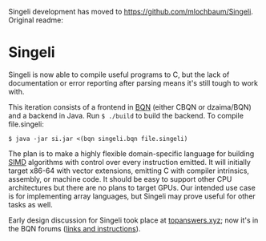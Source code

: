 Singeli development has moved to https://github.com/mlochbaum/Singeli. Original readme:

# Singeli

Singeli is now able to compile useful programs to C, but the lack of documentation or error reporting after parsing means it's still tough to work with.

This iteration consists of a frontend in [BQN](https://mlochbaum.github.io/BQN) (either CBQN or dzaima/BQN) and a backend in Java. Run `$ ./build` to build the backend. To compile file.singeli:

```
$ java -jar si.jar <(bqn singeli.bqn file.singeli)
```

The plan is to make a highly flexible domain-specific language for building [SIMD](https://en.wikipedia.org/wiki/SIMD) algorithms with control over every instruction emitted. It will initially target x86-64 with vector extensions, emitting C with compiler intrinsics, assembly, or machine code. It should be easy to support other CPU architectures but there are no plans to target GPUs. Our intended use case is for implementing array languages, but Singeli may prove useful for other tasks as well.

Early design discussion for Singeli took place at [topanswers.xyz](https://topanswers.xyz/apl?q=1623); now it's in the BQN forums ([links and instructions](https://mlochbaum.github.io/BQN/index.html#where-can-i-find-bqn-users)).
